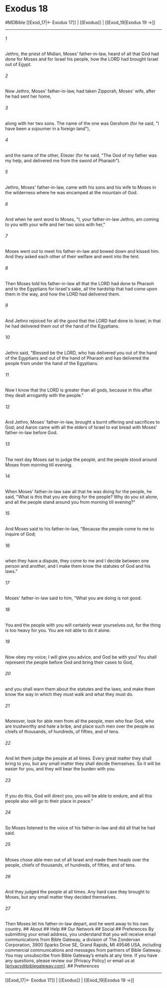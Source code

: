# Exodus 18
#MDBible
[[Exod_17|← Exodus 17]] | [[Exodus]] | [[Exod_19|Exodus 19 →]]

***


###### 1 
Jethro, the priest of Midian, Moses' father-in-law, heard of all that God had done for Moses and for Israel his people, how the LORD had brought Israel out of Egypt. 

###### 2 
Now Jethro, Moses' father-in-law, had taken Zipporah, Moses' wife, after he had sent her home, 

###### 3 
along with her two sons. The name of the one was Gershom (for he said, "I have been a sojourner in a foreign land"), 

###### 4 
and the name of the other, Eliezer (for he said, "The God of my father was my help, and delivered me from the sword of Pharaoh"). 

###### 5 
Jethro, Moses' father-in-law, came with his sons and his wife to Moses in the wilderness where he was encamped at the mountain of God. 

###### 6 
And when he sent word to Moses, "I, your father-in-law Jethro, am coming to you with your wife and her two sons with her," 

###### 7 
Moses went out to meet his father-in-law and bowed down and kissed him. And they asked each other of their welfare and went into the tent. 

###### 8 
Then Moses told his father-in-law all that the LORD had done to Pharaoh and to the Egyptians for Israel's sake, all the hardship that had come upon them in the way, and how the LORD had delivered them. 

###### 9 
And Jethro rejoiced for all the good that the LORD had done to Israel, in that he had delivered them out of the hand of the Egyptians. 

###### 10 
Jethro said, "Blessed be the LORD, who has delivered you out of the hand of the Egyptians and out of the hand of Pharaoh and has delivered the people from under the hand of the Egyptians. 

###### 11 
Now I know that the LORD is greater than all gods, because in this affair they dealt arrogantly with the people." 

###### 12 
And Jethro, Moses' father-in-law, brought a burnt offering and sacrifices to God; and Aaron came with all the elders of Israel to eat bread with Moses' father-in-law before God. 

###### 13 
The next day Moses sat to judge the people, and the people stood around Moses from morning till evening. 

###### 14 
When Moses' father-in-law saw all that he was doing for the people, he said, "What is this that you are doing for the people? Why do you sit alone, and all the people stand around you from morning till evening?" 

###### 15 
And Moses said to his father-in-law, "Because the people come to me to inquire of God; 

###### 16 
when they have a dispute, they come to me and I decide between one person and another, and I make them know the statutes of God and his laws." 

###### 17 
Moses' father-in-law said to him, "What you are doing is not good. 

###### 18 
You and the people with you will certainly wear yourselves out, for the thing is too heavy for you. You are not able to do it alone. 

###### 19 
Now obey my voice; I will give you advice, and God be with you! You shall represent the people before God and bring their cases to God, 

###### 20 
and you shall warn them about the statutes and the laws, and make them know the way in which they must walk and what they must do. 

###### 21 
Moreover, look for able men from all the people, men who fear God, who are trustworthy and hate a bribe, and place such men over the people as chiefs of thousands, of hundreds, of fifties, and of tens. 

###### 22 
And let them judge the people at all times. Every great matter they shall bring to you, but any small matter they shall decide themselves. So it will be easier for you, and they will bear the burden with you. 

###### 23 
If you do this, God will direct you, you will be able to endure, and all this people also will go to their place in peace." 

###### 24 
So Moses listened to the voice of his father-in-law and did all that he had said. 

###### 25 
Moses chose able men out of all Israel and made them heads over the people, chiefs of thousands, of hundreds, of fifties, and of tens. 

###### 26 
And they judged the people at all times. Any hard case they brought to Moses, but any small matter they decided themselves. 

###### 27 
Then Moses let his father-in-law depart, and he went away to his own country. ## About ## Help ## Our Network ## Social ## Preferences By submitting your email address, you understand that you will receive email communications from Bible Gateway, a division of The Zondervan Corporation, 3900 Sparks Drive SE, Grand Rapids, MI 49546 USA, including commercial communications and messages from partners of Bible Gateway. You may unsubscribe from Bible Gateway&rsquo;s emails at any time. If you have any questions, please review our [Privacy Policy] or email us at [privacy@biblegateway.com]. ## Preferences

***

[[Exod_17|← Exodus 17]] | [[Exodus]] | [[Exod_19|Exodus 19 →]]
